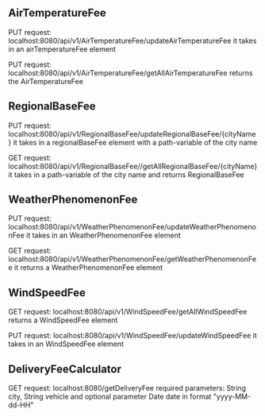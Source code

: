 ## AirTemperatureFee

PUT request: localhost:8080/api/v1/AirTemperatureFee/updateAirTemperatureFee
it takes in an airTemperatureFee element

PUT request: localhost:8080/api/v1/AirTemperatureFee/getAllAirTemperatureFee
returns the AirTemperatureFee

## RegionalBaseFee

PUT request: localhost:8080/api/v1/RegionalBaseFee/updateRegionalBaseFee/{cityName}
it takes in a regionalBaseFee element with a path-variable of the city name

GET request: localhost:8080/api/v1/RegionalBaseFee//getAllRegionalBaseFee/{cityName}
it takes in a path-variable of the city name and returns RegionalBaseFee

## WeatherPhenomenonFee

PUT request: localhost:8080/api/v1/WeatherPhenomenonFee/updateWeatherPhenomenonFee
it takes in an WeatherPhenomenonFee element

GET request: localhost:8080/api/v1/WeatherPhenomenonFee/getWeatherPhenomenonFee
it returns a WeatherPhenomenonFee element

## WindSpeedFee

GET request: localhost:8080/api/v1/WindSpeedFee/getAllWindSpeedFee
returns a WindSpeedFee element

PUT request: localhost:8080/api/v1/WindSpeedFee/updateWindSpeedFee
it takes in an WindSpeedFee element

## DeliveryFeeCalculator

GET request: localhost:8080/getDeliveryFee
required parameters: String city, String vehicle and optional parameter Date date in format "yyyy-MM-dd-HH"